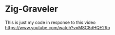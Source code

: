 # Zig-Graveler
This is just my code in response to this video https://www.youtube.com/watch?v=M8C8dHQE2Ro

